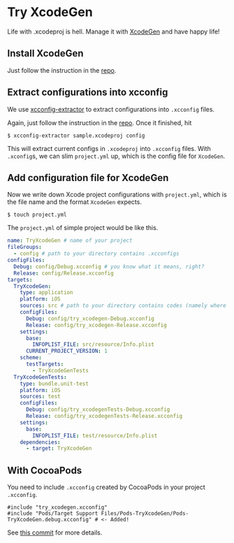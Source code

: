 # Try XcodeGen

Life with .xcodeproj is hell.
Manage it with [XcodeGen](https://github.com/yonaskolb/XcodeGen) and have happy life!

## Install XcodeGen

Just follow the instruction in the [repo](https://github.com/yonaskolb/XcodeGen).

## Extract configurations into xcconfig

We use [xcconfig-extractor](https://github.com/toshi0383/xcconfig-extractor/) to extract configurations into `.xcconfig` files.

Again, just follow the instruction in the [repo](https://github.com/toshi0383/xcconfig-extractor/).
Once it finished, hit 

`$ xcconfig-extractor sample.xcodeproj config`

This will extract current configs in `.xcodeproj` into `.xcconfig` files.
With `.xconfig`s, we can slim `project.yml` up, which is the config file for `XcodeGen`.

## Add configuration file for XcodeGen

Now we write down Xcode project configurations with `project.yml`, which is the file name and the format `XcodeGen` expects.

`$ touch project.yml`

The `project.yml` of simple project would be like this.

```project.yml
name: TryXcodeGen # name of your project
fileGroups:
  - config # path to your directory contains .xcconfigs
configFiles:
  Debug: config/Debug.xcconfig # you know what it means, right?
  Release: config/Release.xcconfig
targets:
  TryXcodeGen:
    type: application
    platform: iOS
    sources: src # path to your directory contains codes (namely where .swift files exit)
    configFiles:
      Debug: config/try_xcodegen-Debug.xcconfig
      Release: config/try_xcodegen-Release.xcconfig
    settings:
      base:
        INFOPLIST_FILE: src/resource/Info.plist
      CURRENT_PROJECT_VERSION: 1
    scheme:
      testTargets:
        - TryXcodeGenTests
  TryXcodeGenTests:
    type: bundle.unit-test
    platform: iOS
    sources: test
    configFiles:
      Debug: config/try_xcodegenTests-Debug.xcconfig
      Release: config/try_xcodegenTests-Release.xcconfig
    settings:
      base:
        INFOPLIST_FILE: test/resource/Info.plist
    dependencies:
      - target: TryXcodeGen
```

## With CocoaPods

You need to include `.xcconfig` created by CocoaPods in your project `.xcconfig`.

```
#include "try_xcodegen.xcconfig"
#include "Pods/Target Support Files/Pods-TryXcodeGen/Pods-TryXcodeGen.debug.xcconfig" # <- Added!
```

See [this commit](https://github.com/mickamy/ios_showcase/pull/1/commits/f6132fe67aaa446eedf54365bad5695ff57c9d1e) for more details.
